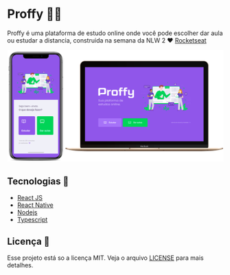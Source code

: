 # Proffy 👨‍🎓

Proffy é uma plataforma de estudo online onde você pode escolher dar aula ou estudar a distancia, construida na semana da NLW 2 ♥ [Rocketseat](https://rocketseat.com.br/)

![Capa](./.github/assets/ProffyCapa.png)

## Tecnologias 🦾

- [React JS](https://pt-br.reactjs.org/)
- [React Native](https://reactnative.dev/)
- [Nodejs](https://nodejs.org/en/)
- [Typescript](https://www.typescriptlang.org/)

## Licença 📝

Esse projeto está so a licença MIT. Veja o arquivo [LICENSE](https://raw.githubusercontent.com/DenisMedeirosSDK/Rocketseat-events/master/LICENSE) para mais detalhes.

